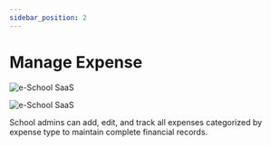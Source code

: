 ```yaml
---
sidebar_position: 2
---
```


# Manage Expense

![e-School SaaS](../../static/images/schooladmin/create-expense.png)

![e-School SaaS](../../static/images/schooladmin/list-expense.png)

School admins can add, edit, and track all expenses categorized by expense type to maintain complete financial records. 